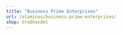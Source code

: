 ```yaml
---
title: "Business Prime Enterprises"
url: /alaminos/business-prime-enterprises/
shop: Großhandel
---
```


